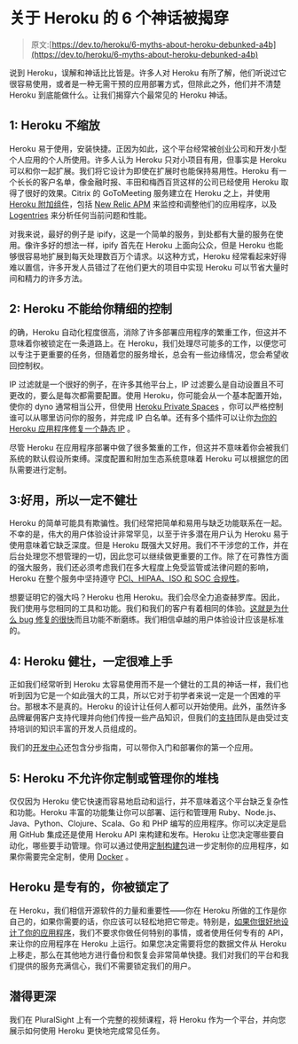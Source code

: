 # 关于 Heroku 的 6 个神话被揭穿

> 原文:[https://dev.to/heroku/6-myths-about-heroku-debunked-a4b](https://dev.to/heroku/6-myths-about-heroku-debunked-a4b)

说到 Heroku，误解和神话比比皆是。许多人对 Heroku 有所了解，他们听说过它很容易使用，或者是一种无需干预的应用部署方式，但除此之外，他们并不清楚 Heroku 到底能做什么。让我们揭穿六个最常见的 Heroku 神话。

## [](#1-heroku-doesnt-scale)1: Heroku 不缩放

Heroku 易于使用，安装快捷。正因为如此，这个平台经常被创业公司和开发小型个人应用的个人所使用。许多人认为 Heroku 只对小项目有用，但事实是 Heroku 可以和你一起扩展。我们将它设计为即使在扩展时也能保持易用性。Heroku 有一个长长的客户名单，像金融时报、丰田和梅西百货这样的公司已经使用 Heroku 取得了很好的效果。Citrix 的 GoToMeeting 服务建立在 Heroku 之上，并使用 [Heroku 附加组件](https://elements.heroku.com/addons)，包括 [New Relic APM](https://elements.heroku.com/addons/newrelic) 来监控和调整他们的应用程序，以及 [Logentries](https://elements.heroku.com/addons/logentries) 来分析任何当前问题和性能。

对我来说，最好的例子是 ipify，这是一个简单的服务，到处都有大量的服务在使用。像许多好的想法一样，ipify 首先在 Heroku 上面向公众，但是 Heroku 也能够很容易地扩展到每天处理数百万个请求。以这种方式，Heroku 经常看起来好得难以置信，许多开发人员错过了在他们更大的项目中实现 Heroku 可以节省大量时间和精力的许多方法。

## 2: Heroku 不能给你精细的控制

的确，Heroku 自动化程度很高，消除了许多部署应用程序的繁重工作，但这并不意味着你被锁定在一条道路上。在 Heroku，我们处理尽可能多的工作，以便您可以专注于更重要的任务，但随着您的服务增长，总会有一些边缘情况，您会希望收回控制权。

IP 过滤就是一个很好的例子，在许多其他平台上，IP 过滤要么是自动设置且不可更改的，要么是每次都需要配置。使用 Heroku，你可能会从一个基本配置开始，使你的 dyno 通常相当公开，但使用 [Heroku Private Spaces](https://devcenter.heroku.com/articles/private-spaces) ，你可以严格控制谁可以从哪里访问你的服务，并完成 IP 白名单。还有多个插件可以让你[为你的 Heroku 应用程序修复一个静态 IP](https://devcenter.heroku.com/articles/fixie) 。

尽管 Heroku 在应用程序部署中做了很多繁重的工作，但这并不意味着你会被我们系统的默认假设所束缚。深度配置和附加生态系统意味着 Heroku 可以根据您的团队需要进行定制。

## [](#3-its-easy-to-use-so-it-must-not-be-robust)3:好用，所以一定不健壮

Heroku 的简单可能具有欺骗性。我们经常把简单和易用与缺乏功能联系在一起。不幸的是，伟大的用户体验设计非常罕见，以至于许多潜在用户认为 Heroku 易于使用意味着它缺乏深度。但是 Heroku 既强大又好用。我们不干涉您的工作，并在后台处理您不想管理的一切，因此您可以继续做更重要的工作。除了在可靠性方面的强大服务，我们还必须考虑我们在多大程度上免受监管或法律问题的影响，Heroku 在整个服务中坚持遵守 [PCI、HIPAA、ISO 和 SOC 合规性](https://www.google.com/url?q=https://www.heroku.com/compliance&sa=D&ust=1552334393214000&usg=AFQjCNHeQkTi3t3i2IFrNVMslZxpUTEB0g)。

想要证明它的强大吗？Heroku 也用 Heroku。我们会尽全力追查赫罗库。因此，我们使用与您相同的工具和功能。我们和我们的客户有着相同的体验。[这就是为什么 bug 修复的很快](https://blog.heroku.com/bug-bounties-black-swans)而且功能不断磨练。我们相信卓越的用户体验设计应该是标准的。

## [](#4-heroku-is-robust-so-it-must-be-difficult-to-get-started)4: Heroku 健壮，一定很难上手

正如我们经常听到 Heroku 太容易使用而不是一个健壮的工具的神话一样，我们也听到因为它是一个如此强大的工具，所以它对于初学者来说一定是一个困难的平台。那根本不是真的。Heroku 的设计让任何人都可以开始使用。此外，虽然许多品牌雇佣客户支持代理并向他们传授一些产品知识，但我们的[支持](https://www.heroku.com/support)团队是由受过支持培训的知识丰富的开发人员组成的。

我们的[开发中心](https://devcenter.heroku.com/start)还包含分步指南，可以带你入门和部署你的第一个应用。

## 5: Heroku 不允许你定制或管理你的堆栈

仅仅因为 Heroku 使它快速而容易地启动和运行，并不意味着这个平台缺乏复杂性和功能。Heroku 丰富的功能集让你可以部署、运行和管理用 Ruby、Node.js、Java、Python、Clojure、Scala、Go 和 PHP 编写的应用程序。你可以决定是启用 GitHub 集成还是使用 Heroku API 来构建和发布。Heroku 让您决定哪些要自动化，哪些要手动管理。你可以通过使用[定制构建包](https://elements.heroku.com/buildpacks)进一步定制你的应用程序，如果你需要完全定制，使用 [Docker](https://devcenter.heroku.com/articles/container-registry-and-runtime) 。

## Heroku 是专有的，你被锁定了

在 Heroku，我们相信开源软件的力量和重要性——你在 Heroku 所做的工作是你自己的，如果你需要的话，你应该可以轻松地把它带走。特别是，[如果你很好地设计了你的应用程序](https://12factor.net/)，我们不要求你做任何特别的事情，或者使用任何专有的 API，来让你的应用程序在 Heroku 上运行。如果您决定需要将您的数据文件从 Heroku 上移走，那么在其他地方进行备份和恢复会非常简单快捷。我们对我们的平台和我们提供的服务充满信心，我们不需要锁定我们的用户。

## [](#dive-deeper)潜得更深

我们在 PluralSight 上有一个完整的视频课程，将 Heroku 作为一个平台，并向您展示如何使用 Heroku 更快地完成常见任务。